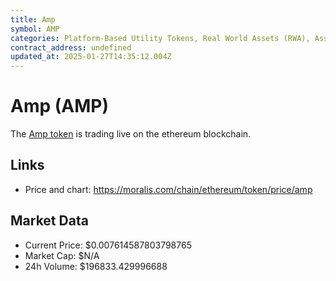 ```yaml
---
title: Amp
symbol: AMP
categories: Platform-Based Utility Tokens, Real World Assets (RWA), Asset-backed Tokens
contract_address: undefined
updated_at: 2025-01-27T14:35:12.004Z
---
```


# Amp (AMP)
The [Amp token](https://moralis.com/chain/ethereum/token/price/amp) is trading live on the ethereum blockchain.

## Links
- Price and chart: https://moralis.com/chain/ethereum/token/price/amp

## Market Data
- Current Price: $0.007614587803798765
- Market Cap: $N/A
- 24h Volume: $196833.429996688
